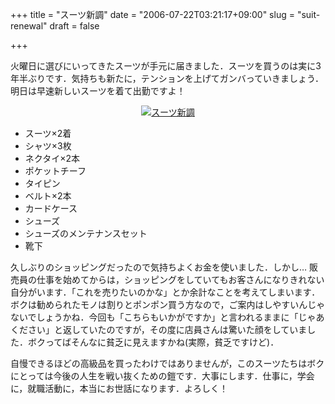 +++
title = "スーツ新調"
date = "2006-07-22T03:21:17+09:00"
slug = "suit-renewal"
draft = false

+++

<p>火曜日に選びにいってきたスーツが手元に届きました．スーツを買うのは実に3年半ぶりです．気持ちも新たに，テンションを上げてガンバっていきましょう．明日は早速新しいスーツを着て出勤ですよ！</p>
<p><center><a href="http://www.flickr.com/photos/june29/194823894/" title="Photo Sharing"><img src="http://static.flickr.com/64/194823894_dcff7e3087_m.jpg" alt="スーツ新調" border="none" /></a></center></p>
<ul>
<li>スーツ×2着</li>
<li>シャツ×3枚</li>
<li>ネクタイ×2本</li>
<li>ポケットチーフ</li>
<li>タイピン</li>
<li>ベルト×2本</li>
<li>カードケース</li>
<li>シューズ</li>
<li>シューズのメンテナンスセット</li>
<li>靴下</li>
</ul>
<p>久しぶりのショッピングだったので気持ちよくお金を使いました．しかし… 販売員の仕事を始めてからは，ショッピングをしていてもお客さんになりきれない自分がいます．「これを売りたいのかな」とか余計なことを考えてしまいます．ボクは勧められたモノは割りとポンポン買う方なので，ご案内はしやすいんじゃないでしょうかね．今回も「こちらもいかがですか」と言われるままに「じゃあください」と返していたのですが，その度に店員さんは驚いた顔をしていました．ボクってばそんなに貧乏に見えますかね(実際，貧乏ですけど)．</p>
<p>自慢できるほどの高級品を買ったわけではありませんが，このスーツたちはボクにとっては今後の人生を戦い抜くための鎧です．大事にします．仕事に，学会に，就職活動に，本当にお世話になります．よろしく！</p>
